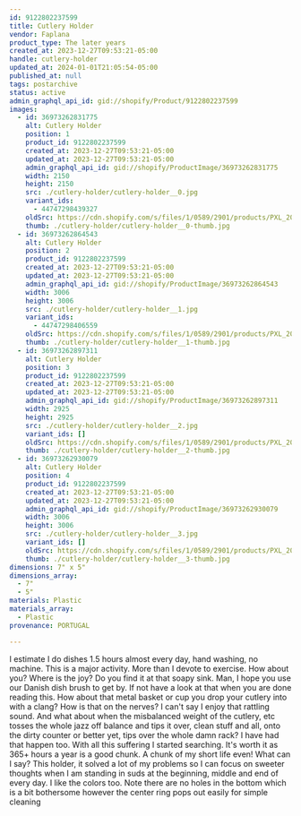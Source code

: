 ```yaml
---
id: 9122802237599
title: Cutlery Holder
vendor: Faplana
product_type: The later years
created_at: 2023-12-27T09:53:21-05:00
handle: cutlery-holder
updated_at: 2024-01-01T21:05:54-05:00
published_at: null
tags: postarchive
status: active
admin_graphql_api_id: gid://shopify/Product/9122802237599
images:
  - id: 36973262831775
    alt: Cutlery Holder
    position: 1
    product_id: 9122802237599
    created_at: 2023-12-27T09:53:21-05:00
    updated_at: 2023-12-27T09:53:21-05:00
    admin_graphql_api_id: gid://shopify/ProductImage/36973262831775
    width: 2150
    height: 2150
    src: ./cutlery-holder/cutlery-holder__0.jpg
    variant_ids:
      - 44747298439327
    oldSrc: https://cdn.shopify.com/s/files/1/0589/2901/products/PXL_20230612_191519958.jpg?v=1703688801
    thumb: ./cutlery-holder/cutlery-holder__0-thumb.jpg
  - id: 36973262864543
    alt: Cutlery Holder
    position: 2
    product_id: 9122802237599
    created_at: 2023-12-27T09:53:21-05:00
    updated_at: 2023-12-27T09:53:21-05:00
    admin_graphql_api_id: gid://shopify/ProductImage/36973262864543
    width: 3006
    height: 3006
    src: ./cutlery-holder/cutlery-holder__1.jpg
    variant_ids:
      - 44747298406559
    oldSrc: https://cdn.shopify.com/s/files/1/0589/2901/products/PXL_20230321_185607498.jpg?v=1703688801
    thumb: ./cutlery-holder/cutlery-holder__1-thumb.jpg
  - id: 36973262897311
    alt: Cutlery Holder
    position: 3
    product_id: 9122802237599
    created_at: 2023-12-27T09:53:21-05:00
    updated_at: 2023-12-27T09:53:21-05:00
    admin_graphql_api_id: gid://shopify/ProductImage/36973262897311
    width: 2925
    height: 2925
    src: ./cutlery-holder/cutlery-holder__2.jpg
    variant_ids: []
    oldSrc: https://cdn.shopify.com/s/files/1/0589/2901/products/PXL_20230612_191558050.jpg?v=1703688801
    thumb: ./cutlery-holder/cutlery-holder__2-thumb.jpg
  - id: 36973262930079
    alt: Cutlery Holder
    position: 4
    product_id: 9122802237599
    created_at: 2023-12-27T09:53:21-05:00
    updated_at: 2023-12-27T09:53:21-05:00
    admin_graphql_api_id: gid://shopify/ProductImage/36973262930079
    width: 3006
    height: 3006
    src: ./cutlery-holder/cutlery-holder__3.jpg
    variant_ids: []
    oldSrc: https://cdn.shopify.com/s/files/1/0589/2901/products/PXL_20230321_185626133.jpg?v=1703688801
    thumb: ./cutlery-holder/cutlery-holder__3-thumb.jpg
dimensions: 7" x 5"
dimensions_array:
  - 7"
  - 5"
materials: Plastic
materials_array:
  - Plastic
provenance: PORTUGAL

---
```


I estimate I do dishes 1.5 hours almost every day, hand washing, no machine. This is a major activity. More than I devote to exercise. How about you? Where is the joy? Do you find it at that soapy sink. Man, I hope you use our Danish dish brush to get by. If not have a look at that when you are done reading this. How about that metal basket or cup you drop your cutlery into with a clang? How is that on the nerves? I can't say I enjoy that rattling sound. And what about when the misbalanced weight of the cutlery, etc tosses the whole jazz off balance and tips it over, clean stuff and all, onto the dirty counter or better yet, tips over the whole damn rack? I have had that happen too. With all this suffering I started searching. It's worth it as 365+ hours a year is a good chunk. A chunk of my short life even! What can I say? This holder, it solved a lot of my problems so I can focus on sweeter thoughts when I am standing in suds at the beginning, middle and end of every day. I like the colors too. Note there are no holes in the bottom which is a bit bothersome however the center ring pops out easily for simple cleaning